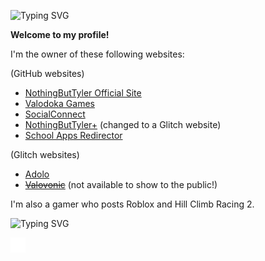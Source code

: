 <!--<a href="https://git.io/typing-svg">-->
<img src="https://readme-typing-svg.demolab.com?font=Comic+Sans+MS&pause=1000&color=00FFFF&center=true&vCenter=true&width=435&lines=NothingButTyler;Roblox%2FHCR2+content+creator;A+YouTuber+with+7.47k+subscribers;Owner+of+several+websites;%3A)" alt="Typing SVG" /><!--</a>-->

**Welcome to my profile!**

I'm the owner of these following websites:

(GitHub websites)
- <a href="//nothingbuttyler.github.io">NothingButTyler Official Site</a>
- <a href="//valodokagames.github.io">Valodoka Games</a>
- <a href="//social-connect.github.io">SocialConnect</a>
- <a href="//nothingbuttylerplus.github.io">NothingButTyler+</a> (changed to a Glitch website)
- <a href="//schoolappsredirector.github.io">School Apps Redirector</a>

(Glitch websites)
- <a href="//adolo.glitch.me">Adolo</a>
- <a href="//#" disabled><s>Valovonic</s></a> (not available to show to the public!)

I'm also a gamer who posts Roblox and Hill Climb Racing 2.

<!--<a href="https://git.io/typing-svg">-->
<img src="https://readme-typing-svg.demolab.com?font=Comic+Sans+MS&pause=1000&color=00FFFF&center=true&vCenter=true&width=435&lines=Social+Media;Check+out+all+the+social+media+I+have;Subscribe+to+my+YouTube+channel!;%3A)" alt="Typing SVG" /><!--</a>-->

<a href="//youtube.com/@NothingButTyler">![My SVG](https://github.com/NothingButTyler/NothingButTyler/blob/main/svg/youtube.svg)</a>

